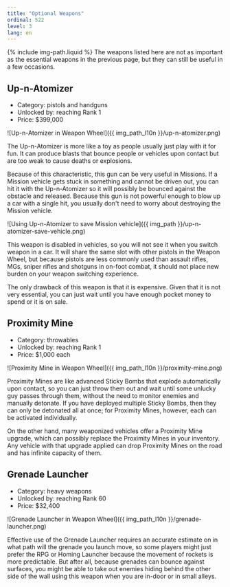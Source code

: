 ```yaml
---
title: "Optional Weapons"
ordinal: 522
level: 3
lang: en
---
```

{% include img-path.liquid %}
The weapons listed here are not as important as the essential weapons in the
previous page, but they can still be useful in a few occasions.

## Up-n-Atomizer

- Category: pistols and handguns
- Unlocked by: reaching Rank 1
- Price: $399,000

![Up-n-Atomizer in Weapon Wheel]({{ img_path_l10n }}/up-n-atomizer.png)

The Up-n-Atomizer is more like a toy as people usually just play with it for
fun. It can produce blasts that bounce people or vehicles upon contact but are
too weak to cause deaths or explosions.

Because of this characteristic, this gun can be very useful in Missions. If a
Mission vehicle gets stuck in something and cannot be driven out, you can hit
it with the Up-n-Atomizer so it will possibly be bounced against the obstacle
and released. Because this gun is not powerful enough to blow up a car with a
single hit, you usually don't need to worry about destroying the Mission
vehicle.

![Using Up-n-Atomizer to save Mission
vehicle]({{ img_path }}/up-n-atomizer-save-vehicle.png)

This weapon is disabled in vehicles, so you will not see it when you switch
weapon in a car. It will share the same slot with other pistols in the Weapon
Wheel, but because pistols are less commonly used than assault rifles, MGs,
sniper rifles and shotguns in on-foot combat, it should not place new burden on
your weapon switching experience.

The only drawback of this weapon is that it is expensive. Given that it is not
very essential, you can just wait until you have enough pocket money to spend
or it is on sale.

## Proximity Mine

- Category: throwables
- Unlocked by: reaching Rank 1
- Price: $1,000 each

![Proximity Mine in Weapon Wheel]({{ img_path_l10n }}/proximity-mine.png)

Proximity Mines are like advanced Sticky Bombs that explode automatically upon
contact, so you can just throw them out and wait until some unlucky guy passes
through them, without the need to monitor enemies and manually detonate. If you
have deployed multiple Sticky Bombs, then they can only be detonated all at
once; for Proximity Mines, however, each can be activated individually.

On the other hand, many weaponized vehicles offer a Proximity Mine upgrade,
which can possibly replace the Proximity Mines in your inventory. Any vehicle
with that upgrade applied can drop Proximity Mines on the road and has infinite
capacity of them.

## Grenade Launcher

- Category: heavy weapons
- Unlocked by: reaching Rank 60
- Price: $32,400

![Grenade Launcher in Weapon Wheel]({{ img_path_l10n }}/grenade-launcher.png)

Effective use of the Grenade Launcher requires an accurate estimate on in what
path will the grenade you launch move, so some players might just prefer the
RPG or Homing Launcher because the movement of rockets is more predictable. But
after all, because grenades can bounce against surfaces, you might be able to
take out enemies hiding behind the other side of the wall using this weapon
when you are in-door or in small alleys.

